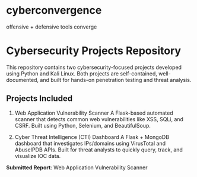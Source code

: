 # cyberconvergence
 offensive + defensive tools converge


# Cybersecurity Projects Repository

This repository contains two cybersecurity-focused projects developed using Python and Kali Linux. Both projects are self-contained, well-documented, and built for hands-on penetration testing and threat analysis.

##  Projects Included
   1. Web Application Vulnerability Scanner
A Flask-based automated scanner that detects common web vulnerabilities like XSS, SQLi, and CSRF. Built using Python, Selenium, and BeautifulSoup.

   2. Cyber Threat Intelligence (CTI) Dashboard
A Flask + MongoDB dashboard that investigates IPs/domains using VirusTotal and AbuseIPDB APIs. Built for threat analysts to quickly query, track, and visualize IOC data.


 **Submitted Report**: Web Application Vulnerability Scanner
